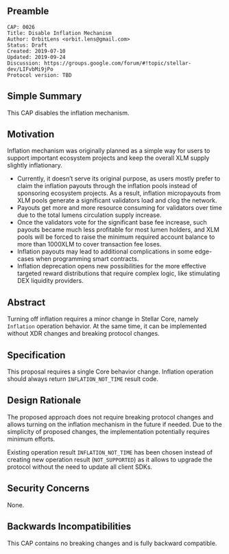 ## Preamble

```
CAP: 0026
Title: Disable Inflation Mechanism
Author: OrbitLens <orbit.lens@gmail.com>
Status: Draft
Created: 2019-07-10
Updated: 2019-09-24
Discussion: https://groups.google.com/forum/#!topic/stellar-dev/LIFvbMi9jPo
Protocol version: TBD
```

## Simple Summary

This CAP disables the inflation mechanism.

## Motivation

Inflation mechanism was originally planned as a simple way for users to support important 
ecosystem projects and keep the overall XLM supply slightly inflationary.

- Currently, it doesn’t serve its original purpose, as users mostly prefer to claim the 
inflation payouts through the inflation pools instead of sponsoring ecosystem projects. 
As a result, inflation micropayouts from XLM pools generate a significant validators 
load and clog the network.
- Payouts get more and more resource consuming for validators over time due to the total 
lumens circulation supply increase.
- Once the validators vote for the significant base fee increase, such payouts became much 
less profitable for most lumen holders, and XLM pools will be forced to raise the minimum 
required account balance to more than 1000XLM to cover transaction fee loses.
- Inflation payouts may lead to additional complications in some edge-cases when 
programming smart contracts.
- Inflation deprecation opens new possibilities for the more effective targeted reward 
distributions that require complex logic, like stimulating DEX liquidity providers.

## Abstract

Turning off inflation requires a minor change in Stellar Core, namely `Inflation` 
operation behavior. At the same time, it can be implemented without XDR changes and 
breaking protocol changes.

## Specification

This proposal requires a single Core behavior change. 
Inflation operation should always return `INFLATION_NOT_TIME` result code.

## Design Rationale

The proposed approach does not require breaking protocol changes and allows turning on 
the inflation mechanism in the future if needed. Due to the simplicity of proposed changes, 
the implementation potentially requires minimum efforts. 

Existing operation result `INFLATION_NOT_TIME` has been chosen instead of creating new 
operation result (`NOT_SUPPORTED`) as it allows to upgrade the protocol without 
the need to update all client SDKs.    

## Security Concerns

None.

## Backwards Incompatibilities

This CAP contains no breaking changes and is fully backward compatible.